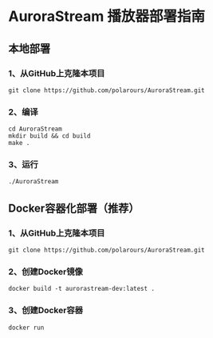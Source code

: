 # AuroraStream 播放器部署指南

## 本地部署

### 1、从GitHub上克隆本项目
```shell
git clone https://github.com/polarours/AuroraStream.git
```

### 2、编译
```shell
cd AuroraStream
mkdir build && cd build
make .
```

### 3、运行
```shell
./AuroraStream
```

## Docker容器化部署（推荐）

### 1、从GitHub上克隆本项目
```shell
git clone https://github.com/polarours/AuroraStream.git
```

### 2、创建Docker镜像
```shell
docker build -t aurorastream-dev:latest .
```

### 3、创建Docker容器
```shell
docker run 
```